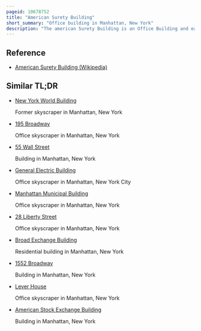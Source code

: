 ```yaml
---
pageid: 10678752
title: "American Surety Building"
short_summary: "Office building in Manhattan, New York"
description: "The american Surety Building is an Office Building and early Skyscraper at pine Street and Broadway in the financial District of Manhattan in new York City opposite Trinity Church. The Building designed in neo Renaissance Style by Bruce Price with a later Expansion by Herman Lee Meader is 388 Feet tall with either 23 or 26 Floors. It was one of the first Buildings in Manhattan with Steel Framing and curtain Wall Construction."
---
```


## Reference

- [American Surety Building (Wikipedia)](https://en.wikipedia.org/?curid=10678752)

## Similar TL;DR

- [New York World Building](/tldr/en/new-york-world-building)

  Former skyscraper in Manhattan, New York

- [195 Broadway](/tldr/en/195-broadway)

  Office skyscraper in Manhattan, New York

- [55 Wall Street](/tldr/en/55-wall-street)

  Building in Manhattan, New York

- [General Electric Building](/tldr/en/general-electric-building)

  Office skyscraper in Manhattan, New York City

- [Manhattan Municipal Building](/tldr/en/manhattan-municipal-building)

  Office skyscraper in Manhattan, New York

- [28 Liberty Street](/tldr/en/28-liberty-street)

  Office skyscraper in Manhattan, New York

- [Broad Exchange Building](/tldr/en/broad-exchange-building)

  Residential building in Manhattan, New York

- [1552 Broadway](/tldr/en/1552-broadway)

  Building in Manhattan, New York

- [Lever House](/tldr/en/lever-house)

  Office skyscraper in Manhattan, New York

- [American Stock Exchange Building](/tldr/en/american-stock-exchange-building)

  Building in Manhattan, New York
